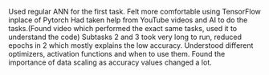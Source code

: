 Used regular ANN for the first task.
Felt more comfortable using TensorFlow inplace of Pytorch
Had taken help from YouTube videos and AI to do the tasks.(Found video which performed the exact same tasks, used it to understand the code)
Subtasks 2 and 3 took very long to run, reduced epochs in 2 which mostly explains the low accuracy.
Understood different optimizers, activation functions and when to use them.
Found the importance of data scaling as accuracy values changed a lot.
